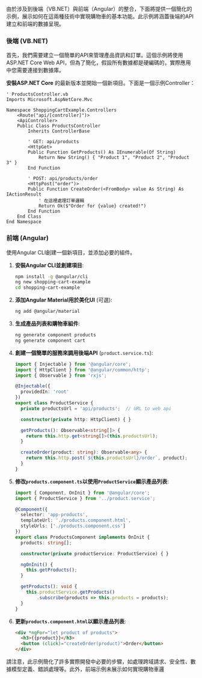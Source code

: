 由於涉及到後端（VB.NET）與前端（Angular）的整合，下面將提供一個簡化的示例，展示如何在這兩種技術中實現購物車的基本功能。此示例將涵蓋後端的API建立和前端的數據呈現。

### 後端 (VB.NET)

首先，我們需要建立一個簡單的API來管理產品資訊和訂單。這個示例將使用ASP.NET Core Web API，但為了簡化，假設所有數據都是硬編碼的，實際應用中您需要連接到數據庫。

**安裝ASP.NET Core** 的最新版本並開始一個新項目。下面是一個示例Controller：

```vb.net
' ProductsController.vb
Imports Microsoft.AspNetCore.Mvc

Namespace ShoppingCartExample.Controllers
    <Route("api/[controller]")>
    <ApiController>
    Public Class ProductsController
        Inherits ControllerBase

        ' GET: api/products
        <HttpGet>
        Public Function GetProducts() As IEnumerable(Of String)
            Return New String() { "Product 1", "Product 2", "Product 3" }
        End Function

        ' POST: api/products/order
        <HttpPost("order")>
        Public Function CreateOrder(<FromBody> value As String) As IActionResult
            ' 在這裡處理訂單邏輯
            Return Ok($"Order for {value} created!")
        End Function
    End Class
End Namespace
```

### 前端 (Angular)

使用Angular CLI創建一個新項目，並添加必要的組件。

1. **安裝Angular CLI並創建項目**:

   ```sh
   npm install -g @angular/cli
   ng new shopping-cart-example
   cd shopping-cart-example
   ```

2. **添加Angular Material用於美化UI** (可選):

   ```sh
   ng add @angular/material
   ```

3. **生成產品列表和購物車組件**:

   ```sh
   ng generate component products
   ng generate component cart
   ```

4. **創建一個簡單的服務來調用後端API** (`product.service.ts`):

   ```typescript
   import { Injectable } from '@angular/core';
   import { HttpClient } from '@angular/common/http';
   import { Observable } from 'rxjs';

   @Injectable({
     providedIn: 'root'
   })
   export class ProductService {
     private productsUrl = 'api/products';  // URL to web api

     constructor(private http: HttpClient) { }

     getProducts(): Observable<string[]> {
       return this.http.get<string[]>(this.productsUrl);
     }

     createOrder(product: string): Observable<any> {
       return this.http.post(`${this.productsUrl}/order`, product);
     }
   }
   ```

5. **修改`products.component.ts`以使用`ProductService`顯示產品列表**:

   ```typescript
   import { Component, OnInit } from '@angular/core';
   import { ProductService } from '../product.service';

   @Component({
     selector: 'app-products',
     templateUrl: './products.component.html',
     styleUrls: ['./products.component.css']
   })
   export class ProductsComponent implements OnInit {
     products: string[];

     constructor(private productService: ProductService) { }

     ngOnInit() {
       this.getProducts();
     }

     getProducts(): void {
       this.productService.getProducts()
           .subscribe(products => this.products = products);
     }
   }
   ```

6. **更新`products.component.html`以顯示產品列表**:

   ```html
   <div *ngFor="let product of products">
     <h3>{{product}}</h3>
     <button (click)="createOrder(product)">Order</button>
   </div>
   ```

請注意，此示例簡化了許多實際開發中必要的步驟，如處理跨域請求、安全性、數據模型定義、錯誤處理等。此外，前端示例未展示如何實現購物車邏